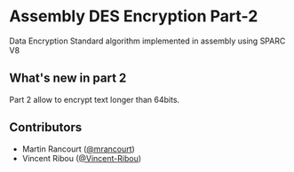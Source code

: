 # Assembly DES Encryption Part-2
Data Encryption Standard algorithm implemented in assembly using SPARC V8
## What's new in part 2
Part 2 allow to encrypt text longer than 64bits.
## Contributors
* Martin Rancourt ([@mrancourt](https://github.com/Vincent-Ribou))
* Vincent Ribou ([@Vincent-Ribou](https://github.com/mrancourt))
